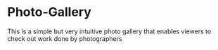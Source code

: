 # Photo-Gallery
This is a simple but very intuitive photo gallery that enables viewers to check out work done by photographers
